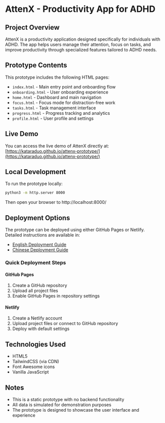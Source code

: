 # AttenX - Productivity App for ADHD

## Project Overview
AttenX is a productivity application designed specifically for individuals with ADHD. The app helps users manage their attention, focus on tasks, and improve productivity through specialized features tailored to ADHD needs.

## Prototype Contents
This prototype includes the following HTML pages:
- `index.html` - Main entry point and onboarding flow
- `onboarding.html` - User onboarding experience
- `home.html` - Dashboard and main navigation
- `focus.html` - Focus mode for distraction-free work
- `tasks.html` - Task management interface
- `progress.html` - Progress tracking and analytics
- `profile.html` - User profile and settings

## Live Demo
You can access the live demo of AttenX directly at: [https://kataraduo.github.io/attenx-prototype/](https://kataraduo.github.io/attenx-prototype/)

## Local Development
To run the prototype locally:

```bash
python3 -m http.server 8000
```

Then open your browser to http://localhost:8000/

## Deployment Options

The prototype can be deployed using either GitHub Pages or Netlify. Detailed instructions are available in:

- [English Deployment Guide](DEPLOYMENT_EN.md)
- [Chinese Deployment Guide](DEPLOYMENT.md)

### Quick Deployment Steps

#### GitHub Pages
1. Create a GitHub repository
2. Upload all project files
3. Enable GitHub Pages in repository settings

#### Netlify
1. Create a Netlify account
2. Upload project files or connect to GitHub repository
3. Deploy with default settings

## Technologies Used
- HTML5
- TailwindCSS (via CDN)
- Font Awesome icons
- Vanilla JavaScript

## Notes
- This is a static prototype with no backend functionality
- All data is simulated for demonstration purposes
- The prototype is designed to showcase the user interface and experience
